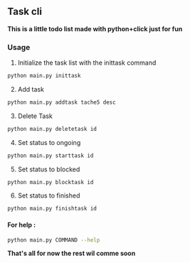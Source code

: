 ## Task cli

**This is a little todo list made with python+click just for fun**

### Usage
1. Initialize the task list with the inittask command
```bash 
python main.py inittask
```
2. Add task 
```bash
python main.py addtask tache5 desc
```

3. Delete Task
```bash
python main.py deletetask id
```
4. Set status to ongoing
```bash
python main.py starttask id
```
5. Set status to blocked
```bash
python main.py blocktask id
```
6. Set status to finished
```bash
python main.py finishtask id
```
#### For help : 
```bash
python main.py COMMAND --help
```

**That's all for now the rest wil comme soon**